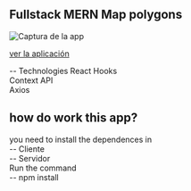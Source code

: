 ## Fullstack MERN Map polygons

![Captura de la app](./.static-files/map.png)

[ver la aplicación](https://fullstack-mern.netlify.app/)

-- Technologies
React Hooks<br>
Context API<br>
Axios<br>

## how do work this app?

you need to install the dependences in<br>
-- Cliente<br>
-- Servidor<br>
Run the command<br>
-- npm install
